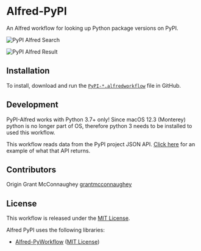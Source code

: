 # Alfred-PyPI

An Alfred workflow for looking up Python package versions on PyPI.

![PyPI Alfred Search](img/pypi-alfred-search.png)

![PyPI Alfred Result](img/pypi-alfred-result.png)

## Installation

To install, download and run the [`PyPI-*.alfredworkflow`][releases] file in GitHub.

## Development

PyPI-Alfred works with Python 3.7+ only! Since macOS 12.3 (Monterey) python is no longer part of OS,
therefore python 3 needs to be installed to used this workflow.

This workflow reads data from the PyPI project JSON API. [Click here][example] for an example of what that API returns.

## Contributors

Origin Grant McConnaughey [grantmcconnaughey][grantmcconnaughey]

## License

This workflow is released under the [MIT License][mit-license].

Alfred PyPI uses the following libraries:

- [Alfred-PyWorkflow][alfred-pyworkflow] ([MIT License][mit-license])

[alfred-pyworkflow]: https://github.com/harrtho/alfred-pyworkflow
[example]: http://pypi.python.org/pypi/requests/json
[grantmcconnaughey]: https://github.com/grantmcconnaughey
[mit-license]: https://opensource.org/licenses/MIT
[releases]: https://github.com/harrtho/alfred-pypi/releases
